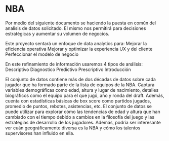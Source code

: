 # NBA

Por medio del siguiente documento se haciendo la puesta en común del analisis de datos solicitado.
El mismo nos permitirá para decisiones estratégicas y aumentar su volumen de negocios.

Este proyecto sentará un enfoque de data analytics para:
Mejorar la eficiencia operativa
Mejorar y optimizar la experiencia UX y del cliente
Perfeccionar el modelo de negocio


En este refinamiento de información usaremos 4 tipos de análisis:
Descriptivo
Diagnostico
Predictivo
Prescriptivo
Introducción

El conjunto de datos contiene más de dos décadas de datos sobre cada jugador que ha formado parte de la lista de equipos de la NBA. Captura variables demográficas como edad, altura y lugar de nacimiento, detalles biográficos como el equipo para el que jugó, año y ronda del draft. Además, cuenta con estadísticas básicas de box score como partidos jugados, promedio de puntos, rebotes, asistencias, etc.
El conjunto de datos se puede utilizar para explorar cómo las tendencias de edad y altura que han cambiado con el tiempo debido a cambios en la filosofía del juego y las estrategias de desarrollo de los jugadores. Además, podría ser interesante ver cuán geográficamente diversa es la NBA y cómo los talentos supervisores han influido en ella.

